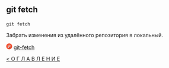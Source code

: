 ## git fetch

```
git fetch
```
Забрать изменения из удалённого репозитория в локальный.


[![git](../assets/git.png "Команда git fetch")](https://git-scm.com/docs/git-fetch) [git-fetch](https://git-scm.com/docs/git-fetch)




[< О Г Л А В Л Е Н И Е](../README.md)

